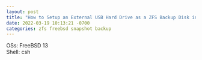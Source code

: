 ```yaml
---
layout: post
title: "How to Setup an External USB Hard Drive as a ZFS Backup Disk in FreeBSD"
date: 2022-03-19 10:13:21 -0700 
categories: zfs freebsd snapshot backup 
---
```


OSs: FreeBSD 13   
Shell:  csh  

